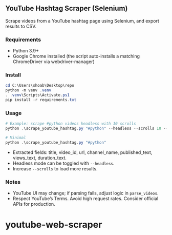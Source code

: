 ## YouTube Hashtag Scraper (Selenium)

Scrape videos from a YouTube hashtag page using Selenium, and export results to CSV.

### Requirements
- Python 3.9+
- Google Chrome installed (the script auto-installs a matching ChromeDriver via webdriver-manager)

### Install
```powershell
cd C:\Users\shoab\Desktop\repo
python -m venv .venv
. .venv\Scripts\Activate.ps1
pip install -r requirements.txt
```

### Usage
```powershell
# Example: scrape #python videos headless with 10 scrolls
python .\scrape_youtube_hashtag.py "#python" --headless --scrolls 10 --hl en --geo US --out python.csv

# Minimal
python .\scrape_youtube_hashtag.py "#python"
```

- Extracted fields: title, video_id, url, channel_name, published_text, views_text, duration_text.
- Headless mode can be toggled with `--headless`.
- Increase `--scrolls` to load more results.

### Notes
- YouTube UI may change; if parsing fails, adjust logic in `parse_videos`.
- Respect YouTube’s Terms. Avoid high request rates. Consider official APIs for production.
# youtube-web-scraper

